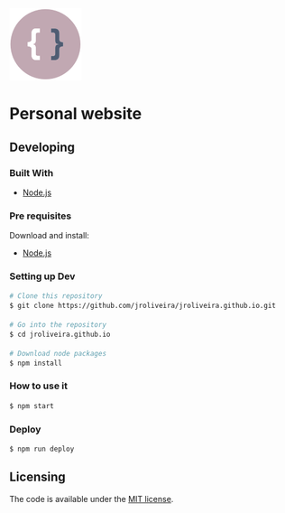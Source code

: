 ![Personal website - Logo][logo]

# Personal website

## Developing

### Built With

 - [Node.js](https://nodejs.org/en/)

### Pre requisites

Download and install:

 - [Node.js](https://nodejs.org/en/download/)

### Setting up Dev

``` bash
# Clone this repository
$ git clone https://github.com/jroliveira/jroliveira.github.io.git

# Go into the repository
$ cd jroliveira.github.io

# Download node packages
$ npm install
```

### How to use it

``` bash
$ npm start
```

### Deploy

``` bash 
$ npm run deploy
```

## Licensing

The code is available under the [MIT license](LICENSE.txt).

[logo]: themes/custom/source/assets/images/favicon.png "Personal website - Logo"
